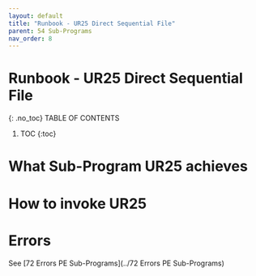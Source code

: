 ```yaml
---
layout: default
title: "Runbook - UR25 Direct Sequential File"
parent: 54 Sub-Programs
nav_order: 8
---
```


# Runbook - UR25 Direct Sequential File
{: .no_toc}
TABLE OF CONTENTS 
1. TOC
{:toc}  

# What Sub-Program UR25 achieves

# How to invoke UR25

# Errors
See [72 Errors PE Sub-Programs](../72 Errors PE Sub-Programs)
